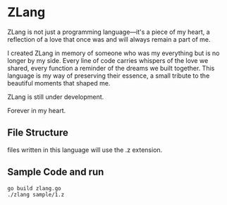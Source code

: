# ZLang 

ZLang is not just a programming language—it's a piece of my heart, a reflection of a love that once was and will always remain a part of me.

I created ZLang in memory of someone who was my everything but is no longer by my side. Every line of code carries whispers of the love we shared, every function a reminder of the dreams we built together. This language is my way of preserving their essence, a small tribute to the beautiful moments that shaped me.

ZLang is still under development.


Forever in my heart.


## File Structure

files written in this language will use the .z extension.


## Sample Code and run 

```
go build zlang.go
./zlang sample/1.z
```